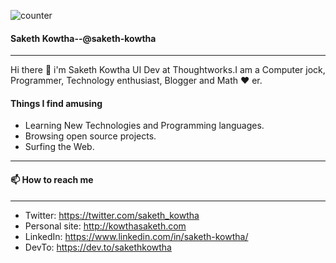 ![counter](https://enpdssa63lla9g7.m.pipedream.net)
#### Saketh Kowtha--@saketh-kowtha
----------------
Hi there 👋 i'm Saketh Kowtha UI Dev at Thoughtworks.I am a Computer jock, Programmer, Technology enthusiast, Blogger and Math ❤️ er.

#### Things I find amusing
- Learning New Technologies and Programming languages.
- Browsing open source projects.
- Surfing the Web.
----------------
#### 📫 How to reach me
----------------
* Twitter: https://twitter.com/saketh_kowtha
* Personal site: http://kowthasaketh.com
* LinkedIn: https://www.linkedin.com/in/saketh-kowtha/
* DevTo: https://dev.to/sakethkowtha
<!--
**saketh-kowtha/saketh-kowtha** is a ✨ _special_ ✨ repository because its `README.md` (this file) appears on your GitHub profile.

Here are some ideas to get you started:

- 🔭 I’m currently working on ...
- 🌱 I’m currently learning ...
- 👯 I’m looking to collaborate on ...
- 🤔 I’m looking for help with ...
- 💬 Ask me about ...
- 📫 How to reach me: ...
- 😄 Pronouns: ...
- ⚡ Fun fact: ...
-->
